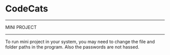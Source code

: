 # CodeCats

*********************************
MINI PROJECT
*********************************
To run mini project in your system, you may need to change the file and folder paths in the program.
Also the passwords are not hassed.
